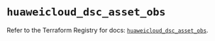 # `huaweicloud_dsc_asset_obs`

Refer to the Terraform Registry for docs: [`huaweicloud_dsc_asset_obs`](https://registry.terraform.io/providers/huaweicloud/huaweicloud/1.71.1/docs/resources/dsc_asset_obs).
